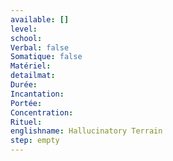 ```yaml
---
available: []
level:
school:
Verbal: false
Somatique: false
Matériel:
detailmat:
Durée:
Incantation:
Portée:
Concentration:
Rituel:
englishname: Hallucinatory Terrain
step: empty
---
```


